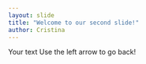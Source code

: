 ```yaml
---
layout: slide
title: "Welcome to our second slide!"
author: Cristina
---
```

Your text
Use the left arrow to go back!
